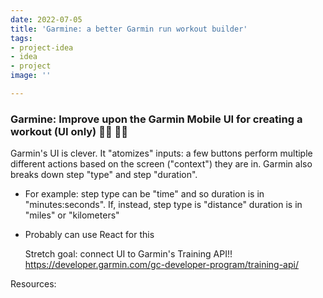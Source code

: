 ```yaml
---
date: 2022-07-05
title: 'Garmine: a better Garmin run workout builder'
tags:
- project-idea
- idea
- project
image: ''

---
```

### Garmine: Improve upon the Garmin Mobile UI for creating a workout (UI only) 🏋️‍♀️ 🏋️‍♀️

Garmin's UI is clever. It "atomizes" inputs: a few buttons perform multiple different actions based on the screen ("context") they are in. Garmin also breaks down step "type" and step "duration".

* For example: step type can be "time" and so duration is in "minutes:seconds". If, instead, step type is "distance" duration is in "miles" or "kilometers"
* Probably can use React for this

  Stretch goal: connect UI to Garmin's Training API!! https://developer.garmin.com/gc-developer-program/training-api/

Resources: